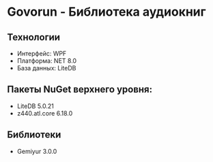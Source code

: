 # Govorun - Библиотека аудиокниг

## Технологии
- Интерфейс: WPF
- Платформа: NET 8.0
- База данных: LiteDB

## Пакеты NuGet верхнего уровня:
- LiteDB 5.0.21
- z440.atl.core 6.18.0

## Библиотеки
- Gemiyur 3.0.0
